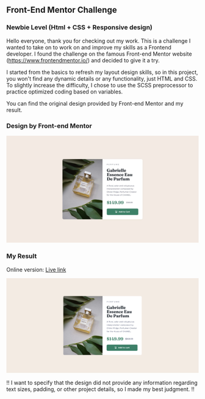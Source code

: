 ## Front-End Mentor Challenge
### Newbie Level (Html + CSS + Responsive design)

Hello everyone, thank you for checking out my work. This is a challenge I wanted to take on to work on and improve my skills as a Frontend developer. I found the challenge on the famous Front-end Mentor website (https://www.frontendmentor.io/) and decided to give it a try.

I started from the basics to refresh my layout design skills, so in this project, you won't find any dynamic details or any functionality, just HTML and CSS. To slightly increase the difficulty, I chose to use the SCSS preprocessor to practice optimized coding based on variables.

You can find the original design provided by Front-end Mentor and my result.

### Design by Front-end Mentor
![Design by Front-end Mentor.](/design/desktop-design.jpg)

### My Result
Online version: [Live link](https://albertodemaria.github.io/FE-Mentor__Product-preview-card-component/public_html/index.html)

![My result.](/design/result/Final.png)

!! I want to specify that the design did not provide any information regarding text sizes, padding, or other project details, so I made my best judgment. !!